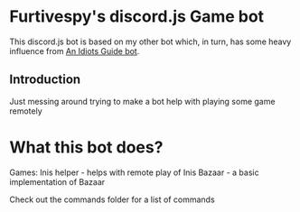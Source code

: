 # Furtivespy's discord.js Game bot

This discord.js bot is based on my other bot which, in turn, has some heavy influence from [An Idiots Guide bot](https://github.com/AnIdiotsGuide/guidebot). 

## Introduction

Just messing around trying to make a bot help with playing some game remotely 

# What this bot does? 

Games: 
 Inis helper - helps with remote play of Inis
 Bazaar - a basic implementation of Bazaar
 
Check out the commands folder for a list of commands




